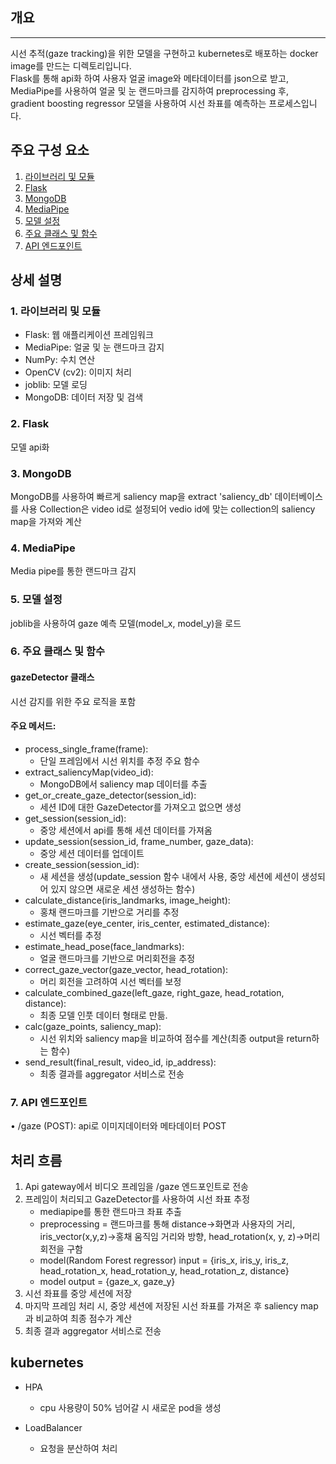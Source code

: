 
## 개요
---
시선 추적(gaze tracking)을 위한 모델을 구현하고 kubernetes로 배포하는 docker image를 만드는 디렉토리입니다.    
Flask를 통해 api화 하여 사용자 얼굴 image와 메타데이터를 json으로 받고,     
MediaPipe를 사용하여 얼굴 및 눈 랜드마크를 감지하여 preprocessing 후,     
gradient boosting regressor 모델을 사용하여 시선 좌표를 예측하는 프로세스입니다.    

## 주요 구성 요소

1. [라이브러리 및 모듈](#1-라이브러리-및-모듈)
2. [Flask](#2-flask)
3. [MongoDB](#3-mongodb)
4. [MediaPipe](#4-mediapipe)
5. [모델 설정](#5-모델-설정)
6. [주요 클래스 및 함수](#6-주요-클래스-및-함수)
7. [API 엔드포인트](#7-api-엔드포인트)

## 상세 설명

### 1. 라이브러리 및 모듈
* Flask: 웹 애플리케이션 프레임워크
*	MediaPipe: 얼굴 및 눈 랜드마크 감지
*	NumPy: 수치 연산
*	OpenCV (cv2): 이미지 처리
*	joblib: 모델 로딩
*	MongoDB: 데이터 저장 및 검색

### 2. Flask
모델 api화

### 3. MongoDB
MongoDB를 사용하여 빠르게 saliency map을 extract
'saliency_db' 데이터베이스를 사용
Collection은 video id로 설정되어 vedio id에 맞는 collection의 saliency map을 가져와 계산

### 4. MediaPipe
Media pipe를 통한 랜드마크 감지

### 5. 모델 설정
joblib을 사용하여 gaze 예측 모델(model_x, model_y)을 로드

### 6. 주요 클래스 및 함수
#### gazeDetector 클래스
시선 감지를 위한 주요 로직을 포함

#### 주요 메서드:
* process_single_frame(frame):
    * 단일 프레임에서 시선 위치를 추정 주요 함수
*	extract_saliencyMap(video_id): 
    * MongoDB에서 saliency map 데이터를 추출
*	get_or_create_gaze_detector(session_id): 
    * 세션 ID에 대한 GazeDetector를 가져오고 없으면 생성
*	get_session(session_id): 
    * 중앙 세션에서 api를 통해 세션 데이터를 가져옴
*	update_session(session_id, frame_number, gaze_data): 
    * 중앙 세션 데이터를 업데이트
*	create_session(session_id): 
    * 새 세션을 생성(update_session 함수 내에서 사용, 중앙 세션에 세션이 생성되어 있지 않으면 새로운 세션 생성하는 함수)
*	calculate_distance(iris_landmarks, image_height): 
    * 홍채 랜드마크를 기반으로 거리를 추정
*	estimate_gaze(eye_center, iris_center, estimated_distance): 
    * 시선 벡터를 추정
*	estimate_head_pose(face_landmarks): 
    * 얼굴 랜드마크를 기반으로 머리회전을 추정
*	correct_gaze_vector(gaze_vector, head_rotation): 
    * 머리 회전을 고려하여 시선 벡터를 보정
*	calculate_combined_gaze(left_gaze, right_gaze, head_rotation, distance): 
    * 최종 모델 인풋 데이터 형태로 만듦.
*	calc(gaze_points, saliency_map): 
    * 시선 위치와 saliency map을 비교하여 점수를 계산(최종 output을 return하는 함수)
*	send_result(final_result, video_id, ip_address): 
    * 최종 결과를 aggregator 서비스로 전송

### 7. API 엔드포인트
•	/gaze (POST): api로 이미지데이터와 메타데이터 POST

## 처리 흐름

1.	Api gateway에서 비디오 프레임을 /gaze 엔드포인트로 전송
2.	프레임이 처리되고 GazeDetector를 사용하여 시선 좌표 추정
    * mediapipe를 통한 랜드마크 좌표 추출
    * preprocessing = 랜드마크를 통해 distance->화면과 사용자의 거리, iris_vector(x,y,z)->홍채 움직임 거리와 방향, head_rotation(x, y, z)->머리 회전을 구함
    * model(Random Forest regressor) input = {iris_x, iris_y, iris_z, head_rotation_x, head_rotation_y, head_rotation_z, distance}
    * model output = {gaze_x, gaze_y}
3.	시선 좌표를 중앙 세션에 저장
4.	마지막 프레임 처리 시, 중앙 세션에 저장된 시선 좌표를 가져온 후 saliency map과 비교하여 최종 점수가 계산
5.	최종 결과 aggregator 서비스로 전송

## kubernetes
* HPA
  * cpu 사용량이 50% 넘어갈 시 새로운 pod을 생성

* LoadBalancer
  * 요청을 분산하여 처리